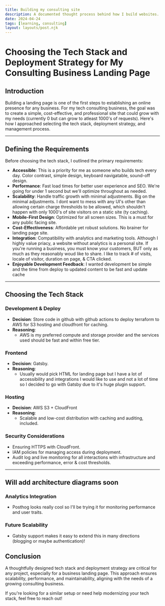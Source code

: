 ```yaml
---
title: Building my consulting site
description: A documented thought process behind how I build websites.
date: 2024-04-24
tags: [learning, consulting]
layout: layouts/post.njk
---
```


# Choosing the Tech Stack and Deployment Strategy for My Consulting Business Landing Page

## Introduction
Building a landing page is one of the first steps to establishing an online presence for any business. For my tech consulting business, the goal was to create a simple, cost-effective, and professional site that could grow with my needs (currently 0 but can grow to atleast 1000's of requests). Here's how I approached selecting the tech stack, deployment strategy, and management process.

---

## Defining the Requirements
Before choosing the tech stack, I outlined the primary requirements:
- **Accessible**: This is a priority for me as someone who builds tech every day. Color contrast, simple design, keyboard navigatable, sound-off design.   
- **Performance**: Fast load times for better user experience and SEO. We're going for under 1 second but we'll optimize throughout as needed.
- **Scalability**: Handle traffic growth with minimal adjustments. Big on the minimal adjustments. I dont want to mess with any UI's other than allowing certain charge thresholds to be allowed, which shouldn't happen with only 1000's of site visitors on a static site (ty caching).
- **Mobile-First Design**: Optimized for all screen sizes. This is a must for any public facing site.
- **Cost-Effectiveness**: Affordable yet robust solutions. No brainer for landing page site. 
- **Integration**: Compatibility with analytics and marketing tools. Although I highly value priacy, a website without analytics is a personal site. If you're running a business, you must know your customers, BUT only as much as they reasonably woud like to share. I like to track # of visits, locale of visitor, duration on page, & CTA clicked. 
- **Enjoyable Development Feedback**: I wanted development be simple and the time from deploy to updated content to be fast and update cache

---

## Choosing the Tech Stack

### Development & Deploy
- **Decision**: Store code in github with github actions to deploy terraform to AWS for S3 hosting and cloudfront for caching. 
- **Reasoning**: 
  - AWS is my preferred compute and storage provider and the services used should be fast and within free tier.

### Frontend
- **Decision**: Gatsby. 
- **Reasoning**:
  - Usually would pick HTML for landing page but I have a lot of accessibility and integrations I would like to use and not a lot of time so I decided to go with Gatsby due to it's huge plugin support.

### Hosting
- **Decision**: AWS S3 + CloudFront
- **Reasoning**:
  - Scalable and low-cost distribution with caching and auditing, included.

### Security Considerations
- Ensuring HTTPS with CloudFront.
- IAM policies for managing access during deployment.
- Audit log and live monitoring for all interactions with infrastructure and exceeding performance, error & cost thresholds.

---
Will add architecture diagrams soon
---

### Analytics Integration
- Posthog looks really cool so I'll be trying it for monitoring performance and user traits. 

### Future Scalability
- Gatsby support makes it easy to extend this in many directions (blogging or maybe authentication)!

## Conclusion
A thoughtfully designed tech stack and deployment strategy are critical for any project, especially for a business landing page. This approach ensures scalability, performance, and maintainability, aligning with the needs of a growing consulting business.

If you're looking for a similar setup or need help modernizing your tech stack, feel free to reach out!

